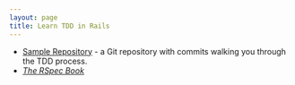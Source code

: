 ```yaml
---
layout: page
title: Learn TDD in Rails
---
```


* [Sample Repository](https://github.com/learntdd/learn-tdd-in-rails) - a Git repository with commits walking you through the TDD process.
* [*The RSpec Book*](https://www.amazon.com/dp/1934356379/ref=cm_sw_r_cp_tai_j8kqxbN1WK6G3)